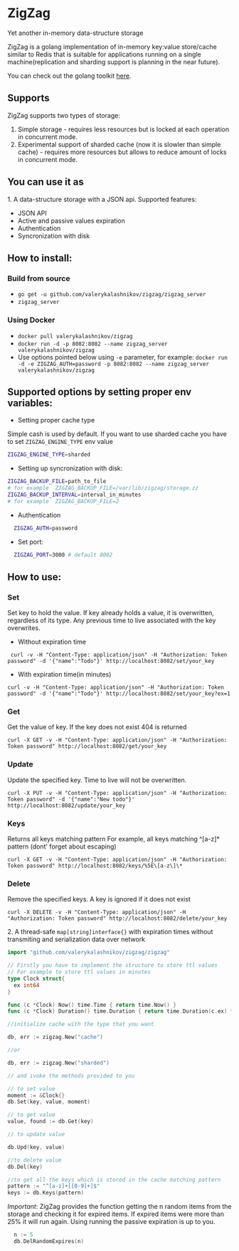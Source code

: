 # ZigZag
Yet another in-memory data-structure storage

ZigZag is a golang implementation of in-memory key:value store/cache similar to Redis that is suitable for applications running on a single machine(replication and sharding support is planning in the near future).

You can check out the golang toolkit [here](https://github.com/valerykalashnikov/thunder).

## Supports

ZigZag supports two types of storage:

1. Simple storage - requires less resources but is locked at each operation in concurrent mode.
2. Experimental support of sharded cache (now it is slowler than simple cache) - requires more resources but allows to reduce amount of locks in concurrent mode.

## You can use it as

1\. A data-structure storage with a JSON api.
  Supported features:
  * JSON API
  * Active and passive values expiration
  * Authentication
  * Syncronization with disk

## How to install:

### Build from source
* ```go get -u github.com/valerykalashnikov/zigzag/zigzag_server```
* ```zigzag_server```

### Using Docker

* ```docker pull valerykalashnikov/zigzag```
* ```docker run -d -p 8082:8082 --name zigzag_server valerykalashnikov/zigzag```
* Use options pointed below using ```-e``` parameter, for example:
```docker run -d -e ZIGZAG_AUTH=password -p 8082:8082 --name zigzag_server valerykalashnikov/zigzag```



## Supported options by setting proper env variables:

* Setting proper cache type

Simple cash is used by default. If you want to use sharded cache you have to set ```ZIGZAG_ENGINE_TYPE``` env value
~~~bash
ZIGZAG_ENGINE_TYPE=sharded
~~~

* Setting up syncronization with disk:
~~~bash
ZIGZAG_BACKUP_FILE=path_to_file
# for example  ZIGZAG_BACKUP_FILE=/var/lib/zigzag/storage.zz
ZIGZAG_BACKUP_INTERVAL=interval_in_minutes
# for example  ZIGZAG_BACKUP_FILE=2
~~~

* Authentication
~~~bash
  ZIGZAG_AUTH=password
~~~
* Set port:
~~~bash
  ZIGZAG_PORT=3000 # default 8082
~~~


## How to use:

### Set
Set key to hold the value. If key already holds a value, it is overwritten, regardless of its type. Any previous time to live associated with the key overwrites.

* Without expiration time

``` curl -v -H "Content-Type: application/json" -H "Authorization: Token password" -d '{"name":"Todo"}' http://localhost:8082/set/your_key```

* With expiration time(in minutes)

``` curl -v -H "Content-Type: application/json" -H "Authorization: Token password" -d '{"name":"Todo"}' http://localhost:8082/set/your_key?ex=1 ```

### Get
Get the value of key. If the key does not exist 404 is returned

```curl -X GET -v -H "Content-Type: application/json" -H "Authorization: Token password" http://localhost:8082/get/your_key```


### Update
Update the specified key. Time to live will not be overwritten.

```curl -X PUT -v -H "Content-Type: application/json" -H "Authorization: Token password" -d '{"name":"New todo"}' http://localhost:8082/update/your_key```

### Keys
Returns all keys matching pattern
For example, all keys matching ^[a-z]* pattern (dont' forget about escaping)

```curl -X GET -v -H "Content-Type: application/json" -H "Authorization: Token password" http://localhost:8082/keys/%5E\[a-z\]\*```

### Delete
Remove the specified keys. A key is ignored if it does not exist

```curl -X DELETE -v -H "Content-Type: application/json" -H "Authorization: Token password" http://localhost:8082/delete/your_key```

2\. A thread-safe ```map[string]interface{}``` with expiration times without transmiting and serialization data over network
~~~go
import "github.com/valerykalashnikov/zigzag/zigzag"

// Firstly you have to implement the structure to store ttl values
// For example to store ttl values in minutes
type Clock struct{
  ex int64
}

func (c *Clock) Now() time.Time { return time.Now() }
func (c *Clock) Duration() time.Duration { return time.Duration(c.ex) * time.Minute }

//initialize cache with the type that you want

db, err := zigzag.New("cache")

//or

db, err := zigzag.New("sharded")

// and ivoke the methods provided to you

// to set value
moment := &Clock{}
db.Set(key, value, moment)

// to get value
value, found := db.Get(key)

// to update value

db.Upd(key, value)

//to delete value
db.Del(key)

//to get all the keys which is stored in the cache matching pattern
pattern := "^[a-z]+[[0-9]+]$"
keys := db.Keys(pattern)
~~~

*Important*: ZigZag provides the function getting the n random items from the storage and checking it for expired items.
If expired items were more than 25% it will run again.
Using running the passive expiration is up to you.
~~~go
  n := 5
  db.DelRandomExpires(n)
~~~





